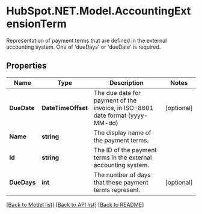 # HubSpot.NET.Model.AccountingExtensionTerm
Representation of payment terms that are defined in the external accounting system. One of 'dueDays' or 'dueDate' is required.

## Properties

Name | Type | Description | Notes
------------ | ------------- | ------------- | -------------
**DueDate** | **DateTimeOffset** | The due date for payment of the invoice, in ISO-8601 date format (yyyy-MM-dd) | [optional] 
**Name** | **string** | The display name of the payment terms. | 
**Id** | **string** | The ID of the payment terms in the external accounting system. | 
**DueDays** | **int** | The number of days that these payment terms represent. | [optional] 

[[Back to Model list]](../README.md#documentation-for-models) [[Back to API list]](../README.md#documentation-for-api-endpoints) [[Back to README]](../README.md)

